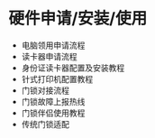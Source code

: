 # 硬件申请/安装/使用

* 电脑领用申请流程
* 读卡器申请流程
* 身份证读卡器配置及安装教程
* 针式打印机配置教程
* 门锁对接流程
* 门锁故障上报热线
* 门锁伴侣使用教程
* 传统门锁适配

